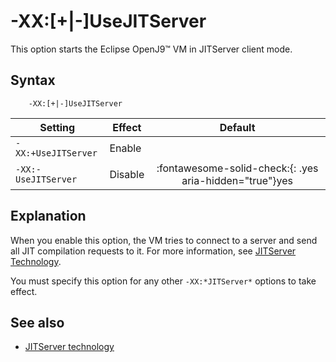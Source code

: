 <!--
* Copyright (c) 2017, 2025 IBM Corp. and others
*
* This program and the accompanying materials are made
* available under the terms of the Eclipse Public License 2.0
* which accompanies this distribution and is available at
* https://www.eclipse.org/legal/epl-2.0/ or the Apache
* License, Version 2.0 which accompanies this distribution and
* is available at https://www.apache.org/licenses/LICENSE-2.0.
*
* This Source Code may also be made available under the
* following Secondary Licenses when the conditions for such
* availability set forth in the Eclipse Public License, v. 2.0
* are satisfied: GNU General Public License, version 2 with
* the GNU Classpath Exception [1] and GNU General Public
* License, version 2 with the OpenJDK Assembly Exception [2].
*
* [1] https://www.gnu.org/software/classpath/license.html
* [2] https://openjdk.org/legal/assembly-exception.html
*
* SPDX-License-Identifier: EPL-2.0 OR Apache-2.0 OR GPL-2.0-only WITH Classpath-exception-2.0 OR GPL-2.0-only WITH OpenJDK-assembly-exception-1.0
-->

# -XX:\[+|-\]UseJITServer

This option starts the Eclipse OpenJ9&trade; VM in JITServer client mode.

## Syntax

        -XX:[+|-]UseJITServer

| Setting                 | Effect | Default                                                                            |
|-------------------------|--------|:----------------------------------------------------------------------------------:|
|`-XX:+UseJITServer`           | Enable |                                                                                    |
|`-XX:-UseJITServer`           | Disable| :fontawesome-solid-check:{: .yes aria-hidden="true"}<span class="sr-only">yes</span> |

## Explanation

When you enable this option, the VM tries to connect to a server and send all JIT compilation requests to it. For more information, see [JITServer Technology](jitserver.md).

You must specify this option for any other `-XX:*JITServer*` options to take effect.

## See also

- [JITServer technology](jitserver.md)

<!-- ==== END OF TOPIC ==== xxusejitserver.md ==== -->
